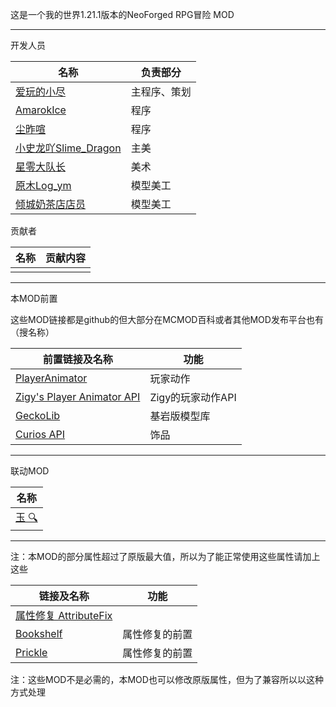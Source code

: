 这是一个我的世界1.21.1版本的NeoForged RPG冒险 MOD
<hr>
开发人员

| 名称                                                       | 负责部分   |
|----------------------------------------------------------|--------|
| [爱玩的小尽](https://space.bilibili.com/1082533225)           | 主程序、策划 |
| [AmarokIce](https://space.bilibili.com/171428397)        | 程序     |
| [尘昨喧](https://space.bilibili.com/161342683)              | 程序     |
| [小史龙吖Slime_Dragon](https://space.bilibili.com/569400746) | 主美     |
| [星零大队长](https://space.bilibili.com/489185984)            | 美术     |
| [原木Log_ym](https://space.bilibili.com/138986403)         | 模型美工   |
| [倾城奶茶店店员](https://space.bilibili.com/1182161967)         | 模型美工   |

贡献者

| 名称 | 贡献内容 |
|----|------|
|    |      |


<hr>

本MOD前置
<p>
这些MOD链接都是github的但大部分在MCMOD百科或者其他MOD发布平台也有（搜名称）

| 前置链接及名称                                                                             | 功能           |
|-------------------------------------------------------------------------------------|--------------|
| [PlayerAnimator](https://github.com/KosmX/minecraftPlayerAnimator)                  | 玩家动作         |
| [Zigy's Player Animator API](https://github.com/ZigyTheBird/ZigysPlayerAnimatorAPI) | Zigy的玩家动作API |
| [GeckoLib](https://github.com/bernie-g/geckolib)                                    | 基岩版模型库       |
| [Curios API](https://github.com/TheIllusiveC4/Curios)                               | 饰品           |

<hr>

联动MOD

| 名称                                      |
|-----------------------------------------|
| [玉 🔍](https://github.com/Snownee/Jade) |

<hr>

注：本MOD的部分属性超过了原版最大值，所以为了能正常使用这些属性请加上这些

| 链接及名称                                                                  | 功能      |
|------------------------------------------------------------------------|---------|
| [属性修复 AttributeFix](https://github.com/Darkhax-Minecraft/AttributeFix) |         |
| [Bookshelf](https://github.com/Darkhax-Minecraft/Bookshelf)            | 属性修复的前置 |
| [Prickle](https://github.com/Darkhax-Minecraft/PrickleMC)              | 属性修复的前置 |
注：这些MOD不是必需的，本MOD也可以修改原版属性，但为了兼容所以以这种方式处理